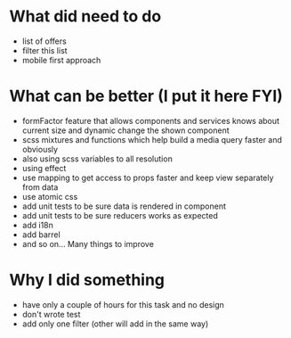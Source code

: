 # What did need to do
* list of offers
* filter this list
* mobile first approach

# What can be better (I put it here FYI)

* formFactor feature that allows components and services knows about current size and dynamic change the shown component
* scss mixtures and functions which help build a media query faster and obviously
* also using scss variables to all resolution
* using effect
* use mapping to get access to props faster and keep view separately from data
* use atomic css
* add unit tests to be sure data is rendered in component
* add unit tests to be sure reducers works as expected
* add i18n
* add barrel
* and so on... Many things to improve

# Why I did something

* have only a couple of hours for this task and no design
* don't wrote test
* add only one filter (other will add in the same way)
